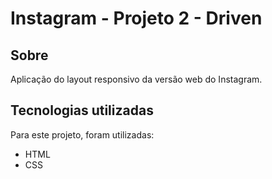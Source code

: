 # Instagram - Projeto 2 - Driven

## Sobre
Aplicação do layout responsivo da versão web do Instagram.

## Tecnologias utilizadas
Para este projeto, foram utilizadas:

- HTML
- CSS

